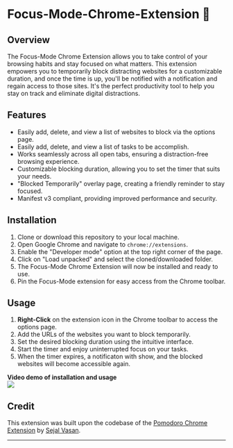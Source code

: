 # Focus-Mode-Chrome-Extension 🤫

## Overview

The Focus-Mode Chrome Extension allows you to take control of your browsing habits and stay focused on what matters. This extension empowers you to temporarily block distracting websites for a customizable duration, and once the time is up, you'll be notified with a notification and regain access to those sites. It's the perfect productivity tool to help you stay on track and eliminate digital distractions.

## Features

- Easily add, delete, and view a list of websites to block via the options page.
- Easily add, delete, and view a list of tasks to be accomplish.
- Works seamlessly across all open tabs, ensuring a distraction-free browsing experience.
- Customizable blocking duration, allowing you to set the timer that suits your needs.
- "Blocked Temporarily" overlay page, creating a friendly reminder to stay focused.
- Manifest v3 compliant, providing improved performance and security.

## Installation

1. Clone or download this repository to your local machine.
2. Open Google Chrome and navigate to `chrome://extensions`.
3. Enable the "Developer mode" option at the top right corner of the page.
4. Click on "Load unpacked" and select the cloned/downloaded folder.
5. The Focus-Mode Chrome Extension will now be installed and ready to use.
6. Pin the Focus-Mode extension for easy access from the Chrome toolbar.

## Usage

1. **Right-Click** on the extension icon in the Chrome toolbar to access the options page.
2. Add the URLs of the websites you want to block temporarily.
3. Set the desired blocking duration using the intuitive interface.
4. Start the timer and enjoy uninterrupted focus on your tasks.
5. When the timer expires, a notificaton with show, and the blocked websites will become accessible again.


**Video demo of installation and usage**  
[![](https://markdown-videos.deta.dev/youtube/l-B0qQyNxiU)](https://youtu.be/l-B0qQyNxiU)  

## Credit

This extension was built upon the codebase of the [Pomodoro Chrome Extension](https://github.com/sejalvasan/Pomodoro-Chrome-Extension) by [Sejal Vasan](https://github.com/sejalvasan).


---
